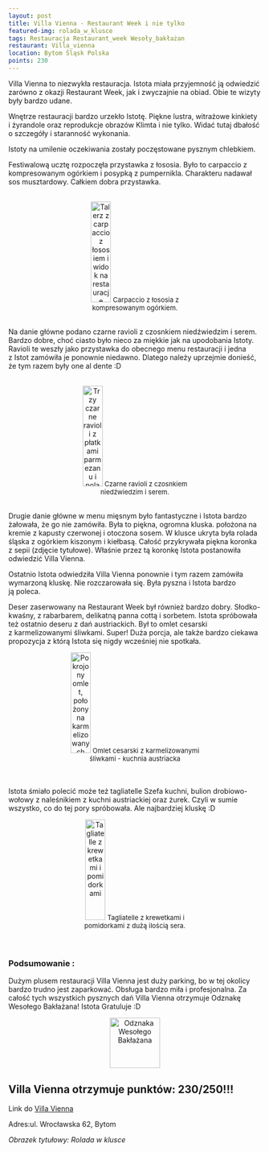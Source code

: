 ```yaml
---
layout: post
title: Villa Vienna - Restaurant Week i nie tylko
featured-img: rolada_w_klusce
tags: Restauracja Restaurant_week Wesoły_bakłażan
restaurant: Villa_vienna
location: Bytom Śląsk Polska
points: 230
---
```

Villa Vienna to niezwykła restauracja. Istota miała przyjemność ją odwiedzić zarówno z&nbsp;okazji Restaurant Week,
 jak i&nbsp;zwyczajnie na obiad. Obie te wizyty były bardzo udane.

Wnętrze restauracji bardzo urzekło Istotę. Piękne lustra, witrażowe kinkiety
i&nbsp;żyrandole oraz reprodukcje obrazów Klimta i&nbsp;nie tylko. Widać tutaj dbałość o szczegóły i&nbsp;staranność wykonania.

Istoty na umilenie oczekiwania zostały poczęstowane pysznym chlebkiem.

Festiwalową ucztę rozpoczęła przystawka z&nbsp;łososia. Było to carpaccio z kompresowanym ogórkiem
i&nbsp;posypką z pumpernikla. Charakteru nadawał sos musztardowy. Całkiem dobra przystawka.
<br />&ensp;&ensp;&ensp;
<center><div style="width:45%">
 <img src="{{site.img_url}}/assets/img/posts/salmon_vienna.jpg" alt="Talerz z carpaccio z łososiem i widok na restauracje" height="200px" width="40px" />
 <font size="2">
    Carpaccio z łososia z kompresowanym ogórkiem.
 </font>
</div></center>
<br />

Na danie główne podano czarne ravioli z&nbsp;czosnkiem niedźwiedzim i&nbsp;serem. Bardzo dobre,
choć ciasto było nieco za miękkie jak na upodobania Istoty. Ravioli te weszły
 jako przystawka do obecnego menu restauracji i&nbsp;jedna z&nbsp;Istot zamówiła je ponownie niedawno.
 Dlatego należy uprzejmie donieść, że tym razem były one al&nbsp;dente :D
<br />&ensp;&ensp;&ensp;
<center><div style="width:55%">
 <img src="{{site.img_url}}/assets/img/posts/ravioli_vienna.jpg" alt="Trzy czarne ravioli z płatkami parmezanu i polane oliwą" height="200px" width="40px" />
 <font size="2">
     Czarne ravioli z czosnkiem niedźwiedzim i serem.
 </font>
</div></center>
<br />

Drugie danie główne w&nbsp;menu mięsnym było fantastyczne i&nbsp;Istota bardzo żałowała, że go nie zamówiła.
 Była to piękna, ogromna kluska. położona na kremie z kapusty czerwonej i&nbsp;otoczona sosem.
 W&nbsp;klusce ukryta była rolada śląska z&nbsp;ogórkiem kiszonym i&nbsp;kiełbasą. Całość przykrywała piękna koronka
  z&nbsp;sepii (zdjęcie tytułowe). Właśnie przez tą koronkę Istota postanowiła odwiedzić Villa Vienna.

Ostatnio Istota odwiedziła Villa Vienna ponownie i&nbsp;tym razem zamówiła wymarzoną kluskę. Nie rozczarowała się.
 Była pyszna i&nbsp;Istota bardzo ją&nbsp;poleca.

Deser zaserwowany na Restaurant Week był również bardzo dobry. Słodko-kwaśny, z&nbsp;rabarbarem, delikatną panna
cottą i&nbsp;sorbetem.
Istota spróbowała też ostatnio deseru z dań austriackich. Był to omlet cesarski z&nbsp;karmelizowanymi śliwkami.
Super! Duża porcja, ale także bardzo ciekawa propozycja z&nbsp;którą Istota się nigdy wcześniej nie spotkała.
<center><div style="width:55%">
 <img src="{{site.img_url}}/assets/img/posts/omlet_cesarski.jpg" alt="Pokrojony omlet, położony na karmelizowanych śliwkach i posypany cukrem pudrem" height="200px" width="40px" />

 <font size="2">
Omlet cesarski z karmelizowanymi śliwkami - kuchnia austriacka
 </font>
</div></center>
<br />&ensp;&ensp;&ensp;

Istota śmiało polecić może też tagliatelle Szefa kuchni, bulion drobiowo-wołowy z&nbsp;naleśnikiem z&nbsp;kuchni
austriackiej oraz żurek. Czyli w sumie wszystko, co do tej pory spróbowała. Ale najbardziej kluskę :D
<center><div style="width:55%">
 <img src="{{site.img_url}}/assets/img/posts/tagliatelle_vienna.jpg" alt="Tagliatelle z krewetkami i pomidorkami" height="200px" width="40px" />
 <font size="2">
Tagliatelle z krewetkami i pomidorkami z dużą ilością sera.
 </font>
</div></center>
<br />&ensp;&ensp;&ensp;

### Podsumowanie :
Dużym plusem restauracji Villa Vienna jest duży parking, bo w&nbsp;tej okolicy bardzo trudno jest zaparkować.
Obsługa bardzo miła i&nbsp;profesjonalna.
Za całość tych wszystkich pysznych dań Villa Vienna otrzymuje Odznakę Wesołego Bakłażana! Istota Gratuluje :D
<center><div style="width:30%">
   <img src="{{site.img_url}}/assets/img/posts/odznaka.gif" alt="Odznaka Wesołego Bakłażana" height="100" width="auto" />
</div></center>

## Villa Vienna otrzymuje punktów: **230/250!!!**
Link do [Villa Vienna]

Adres:ul. Wrocławska 62, Bytom

_Obrazek tytułowy: Rolada w klusce_

[Villa Vienna]: https://villavienna.pl/




